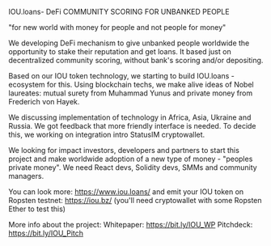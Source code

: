 
IOU.loans- DeFi  COMMUNITY SCORING FOR UNBANKED PEOPLE

"for new world with money for people and not people for money"

We developing DeFi mechanism to give unbanked people worldwide the opportunity to stake their reputation and get loans. It based just on decentralized community scoring, without bank's scoring and/or depositing.

Based on our IOU token technology, we starting to build IOU.loans - ecosystem for this. Using blockchain techs, we make alive ideas of Nobel laureates: mutual surety from Muhammad Yunus and private money from Frederich von Hayek.

We discussing implementation of technology in Africa, Asia, Ukraine and Russia. We got feedback that more friendly interface is needed. To decide this, we working on integration intro StatusIM cryptowallet. 

We looking for impact investors, developers and partners to start this project and  make worldwide adoption of a new type of money - "peoples private money".
We need React devs, Solidity devs, SMMs and community managers.

You can look more: https://www.iou.loans/
and emit your IOU token  on Ropsten testnet: https://iou.bz/
(you'll need cryptowallet with some Ropsten Ether to test this)

More info about the project:
Whitepaper: https://bit.ly/IOU_WP
Pitchdeck: https://bit.ly/IOU_Pitch


